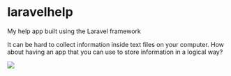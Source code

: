 # laravelhelp
My help app built using the Laravel framework

It can be hard to collect information inside text files on your computer. How about having an app that you can use to store information in a logical way?

<p><img src="https://bashir.biz/img/help1.png"></p>
